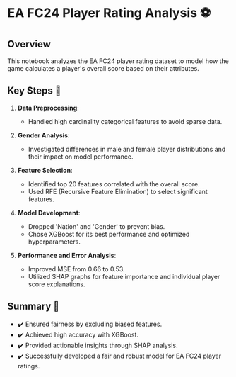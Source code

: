 # EA FC24 Player Rating Analysis ⚽

## Overview
This notebook analyzes the EA FC24 player rating dataset to model how the game calculates a player's overall score based on their attributes.

## Key Steps 🔑
1. **Data Preprocessing**:
   - Handled high cardinality categorical features to avoid sparse data.

2. **Gender Analysis**:
   - Investigated differences in male and female player distributions and their impact on model performance.

3. **Feature Selection**:
   - Identified top 20 features correlated with the overall score.
   - Used RFE (Recursive Feature Elimination) to select significant features.

4. **Model Development**: 
   - Dropped 'Nation' and 'Gender' to prevent bias.
   - Chose XGBoost for its best performance and optimized hyperparameters.
     
5. **Performance and Error Analysis**:
   - Improved MSE from 0.66 to 0.53.
   - Utilized SHAP graphs for feature importance and individual player score explanations.

## Summary 📝
- ✔️ Ensured fairness by excluding biased features.
- ✔️ Achieved high accuracy with XGBoost.
- ✔️ Provided actionable insights through SHAP analysis.
- ✔️ Successfully developed a fair and robust model for EA FC24 player ratings.
